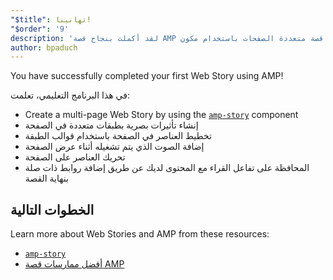 ```yaml
---
"$title": تهانينا!
"$order": '9'
description: 'لقد أكملت بنجاح قصة AMP الأولى الخاصة بك! في هذا البرنامج التعليمي، تعلمت: - إنشاء قصة متعددة الصفحات باستخدام مكون amp-story'
author: bpaduch
---
```


You have successfully completed your first Web Story using AMP!

في هذا البرنامج التعليمي، تعلمت:

- Create a multi-page Web Story by using the [`amp-story`](../../../../documentation/components/reference/amp-story.md) component
- إنشاء تأثيرات بصرية بطبقات متعددة في الصفحة
- تخطيط العناصر في الصفحة باستخدام قوالب الطبقة
- إضافة الصوت الذي يتم تشغيله أثناء عرض الصفحة
- تحريك العناصر على الصفحة
- المحافظة على تفاعل القراء مع المحتوى لديك عن طريق إضافة روابط ذات صلة بنهاية القصة

## الخطوات التالية

Learn more about Web Stories and AMP from these resources:

- [`amp-story`](../../../../documentation/components/reference/amp-story.md)
- [أفضل ممارسات قصة AMP](../../../../documentation/guides-and-tutorials/start/create_successful_stories.md)
